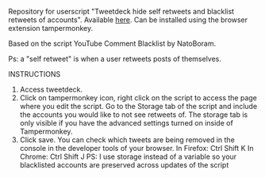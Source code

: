 Repository for userscript "Tweetdeck hide self retweets and blacklist retweets of accounts".
Available [here](https://greasyfork.org/en/scripts/411991-tweetdeck-hide-self-retweets-and-blacklist-retweets-of-accounts). Can be installed using the browser extension tampermonkey.

Based on the script YouTube Comment Blacklist by NatoBoram.

Ps: a "self retweet" is when a user retweets posts of themselves.

INSTRUCTIONS
1) Access tweetdeck.
2) Click on tampermonkey icon, right click on the script to access the page where you edit the script. Go to the Storage tab of the script and include the accounts you would like to not see retweets of. The storage tab is only visible if you have the advanced settings turned on inside of Tampermonkey.
3) Click save.
You can check which tweets are being removed in the console in the developer tools of your browser.
In Firefox: Ctrl Shift K
In Chrome: Ctrl Shift J
PS: I use storage instead of a variable so your blacklisted accounts are preserved across updates of the script
